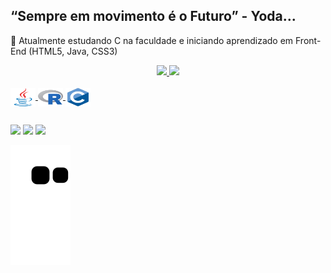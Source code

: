 ## “Sempre em movimento é o Futuro” - Yoda...

📓 Atualmente estudando C na faculdade e iniciando aprendizado em Front-End (HTML5, Java, CSS3)

<div align="center">
  <a href="https://github.com/Lucas-vna">
  <img height="180em" src="https://github-readme-stats.vercel.app/api?username=Lucas-vna&show_icons=true&theme=chartreuse-dark&include_all_commits=true&count_private=true"/>
  <img height="180em" src="https://github-readme-stats.vercel.app/api/top-langs/?username=Lucas-vna&layout=compact&langs_count=7&theme=chartreuse-dark"/>
</div>
<div style="display: inline_block"><br>
  <img align="center" alt="Luquita-JAVA" height="30" width="40" src="https://raw.githubusercontent.com/devicons/devicon/master/icons/java/java-original.svg">
  <img align="center" alt="Luquita-R" height="30" width="40" src="https://raw.githubusercontent.com/devicons/devicon/master/icons/r/r-original.svg">
  <img align="center" alt="Luquita-C" height="30" width="40" src="https://raw.githubusercontent.com/devicons/devicon/master/icons/c/c-original.svg">
  
  ##
 
<div> 
  <a href="https://instagram.com/Lucas.vna" target="_blank"><img src="https://img.shields.io/badge/-Instagram-%23E4405F?style=for-the-badge&logo=instagram&logoColor=white" target="_blank"></a>
  <a href = "mailto:lucasrviana07@gmail.com"><img src="https://img.shields.io/badge/-Gmail-%23333?style=for-the-badge&logo=gmail&logoColor=white" target="_blank"></a>
  <a href=" "><img src="https://img.shields.io/badge/-LinkedIn-%230077B5?style=for-the-badge&logo=linkedin&logoColor=white" target="_blank"></a> 
 
  ![Snake animation](https://github.com/rafaballerini/rafaballerini/blob/output/github-contribution-grid-snake.svg)
 
</div>
